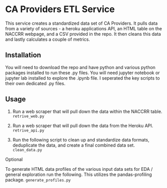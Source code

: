 # CA Providers ETL Service

This service creates a standardized data set of CA Providers.
It pulls data from a variety of sources - a heroku applications API, an HTML table on the NACCRR webpage, and a CSV provided in the repo.
It then cleans this data and lastly calculates a couple of metrics.

## Installation

You will need to download the repo and have python and various python packages installed to run these .py files.
You will need jupyter notebook or jupyter lab installed to explore the .ipynb file.  I seperated the key scripts to their own dedicated .py files.

## Usage

1.  Run a web scraper that will pull down the data within the NACCRR table.
```retrive_web.py```

2.  Run a web scraper that will pull down the data from the Heroku API.
```retrive_api.py```

3.  Run the following script to clean up and standardize data formats, deduplicate the data, and create a final combined data set.
```clean_data.py```

Optional

To generate HTML data profiles of the various input data sets for EDA / general exploration run the following.  This utilizes the pandas-profiling package.
```generate_profiles.py```

